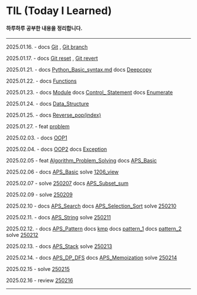 # TIL (Today I Learned)

#### 하루하루 공부한 내용을 정리합니다.
---
2025.01.16. - docs [Git](/TIL/Git/Git.md) , [Git branch](/TIL/Git/GitBranch.md)

2025.01.17. - docs [Git reset](/TIL/Git/GitReset.md) , [Git revert](/TIL/Git/GitRevert.md)

2025.01.21. - docs [Python_Basic_syntax.md](/TIL/Python/Python_Basic_syntax.md) docs [Deepcopy](/TIL/Python/Deepcopy.md)

2025.01.22. - docs [Functions](/TIL/Python/Functions.md)

2025.01.23. - docs [Module](/TIL/Python/Module.md) docs [Control_ Statement](/TIL/Python/Control_Statement.md)
docs [Enumerate](/TIL/Python/Enumerate.md)

2025.01.24. - docs [Data_Structure](/TIL/Python/Data_Structure.md)

2025.01.25. - docs [Reverse_pop(index)](/TIL/Python/Reverse_pop(index).md)

2025.01.27. - feat [problem](/TIL/Python/problem/)

2025.02.03. - docs [OOP1](/TIL/Python/OOP1.md)

2025.02.04. - docs [OOP2](/TIL/Python/OOP2.md) docs [Exception](/TIL/Python/Exception.md)

2025.02.05 - feat [Algorithm_Problem_Solving](Algorithm_Problem_Solving/) docs [APS_Basic](Algorithm_Problem_Solving/APS_Basic.md)

2025.02.06 - docs [APS_Basic](Algorithm_Problem_Solving/APS_Basic.md) solve [1206_view](Algorithm_Problem_Solving/250205/1206_view.py)

2025.02.07 - solve [250207](Algorithm_Problem_Solving/250207/) docs [APS_Subset_sum](Algorithm_Problem_Solving/APS_Subset_sum.md)

2025.02.09 - solve [250209](Algorithm_Problem_Solving/250209/)

2025.02.10 - docs [APS_Search](Algorithm_Problem_Solving/APS_Search.md) docs [APS_Selection_Sort](Algorithm_Problem_Solving/APS_Selection_Sort.md)
solve [250210](Algorithm_Problem_Solving/250210/)

2025.02.11. - docs [APS_String](Algorithm_Problem_Solving/APS_String.md) solve [250211](Algorithm_Problem_Solving/250211/)

2025.02.12. - docs [APS_Pattern](Algorithm_Problem_Solving/APS_Pattern.md) docs [kmp](Algorithm_Problem_Solving/250212/kmp.py) docs [pattern_1](Algorithm_Problem_Solving/250212/pattern_1.py) docs [pattern_2](Algorithm_Problem_Solving/250212/pattern_2.py) solve [250212](Algorithm_Problem_Solving/250212)

2025.02.13. - docs [APS_Stack](Algorithm_Problem_Solving/APS_Stack.md) solve [250213](Algorithm_Problem_Solving/250213)

2025.02.14. - docs [APS_DP_DFS](Algorithm_Problem_Solving/APS_DP_DFS.md) docs [APS_Memoization](Algorithm_Problem_Solving/APS_Memoization.md) solve [250214](Algorithm_Problem_Solving/250214)

2025.02.15 - solve [250215](Algorithm_Problem_Solving/250215)

2025.02.16 - review [250216](Algorithm_Problem_Solving/250216)

---
